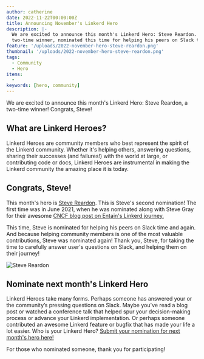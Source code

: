 ```yaml
---
author: catherine
date: 2022-11-22T00:00:00Z
title: Announcing November's Linkerd Hero
description: |-
  We are excited to announce this month's Linkerd Hero: Steve Reardon. Steve is a
  two-time winner, nominated this time for helping his peers on Slack time and again.
feature: '/uploads/2022-november-hero-steve-reardon.png'
thumbnail: '/uploads/2022-november-hero-steve-reardon.png'
tags:
  - Community
  - Hero
items:
  -
keywords: [hero, community]
---
```


We are excited to announce this month's Linkerd Hero: Steve Reardon, a two-time
winner! Congrats, Steve!

## What are Linkerd Heroes?

Linkerd Heroes are community members who best represent the spirit of
the Linkerd community. Whether it's helping others, answering
questions, sharing their successes (and failures!) with the world
at large, or contributing code or docs, Linkerd Heroes are instrumental
in making the Linkerd community the amazing place it is today.

## Congrats, Steve!

This month's hero is [Steve Reardon](https://github.com/Monkman08).
This is Steve's second nomination! The first time was in June 2021,
when he was nominated along with Steve Gray for their awesome
[CNCF blog post on Entain's Linkerd journey.](https://www.cncf.io/blog/2021/04/19/when-lebron-scores-latency-matters-realizing-10x-throughput-while-driving-down-costs-and-sleeping-through-the-night/)

This time, Steve is nominated for helping his peers on Slack time
and again. And because helping community members is one of the most
valuable contributions, Steve was nominated again! Thank you, Steve,
for taking the time to carefully answer user's questions on Slack,
and helping them on their journey!

![Steve Reardon](/uploads/2022-november-hero-steve-reardon.png)

## Nominate next month's Linkerd Hero

Linkerd Heroes take many forms. Perhaps someone has answered your
or the community’s pressing questions on Slack. Maybe you've read a
blog post or watched a conference talk that helped spur your
decision-making process or advance your Linkerd implementation.
Or perhaps someone contributed an awesome Linkerd feature or bugfix
that has made your life a lot easier. Who is your Linkerd Hero?
[Submit your nomination for next month's hero here!](https://docs.google.com/forms/d/e/1FAIpQLSfNv--UnbbZSzW7J3SbREIMI-HaooyX9im8yLIGB7M_LKT_Fw/viewform?usp=sf_link)

For those who nominated someone, thank you for participating!
